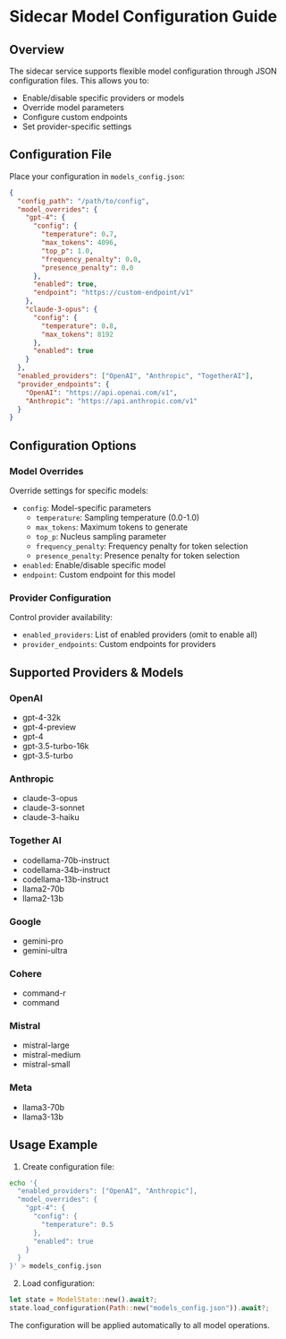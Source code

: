 # Sidecar Model Configuration Guide

## Overview
The sidecar service supports flexible model configuration through JSON configuration files. This allows you to:
- Enable/disable specific providers or models
- Override model parameters
- Configure custom endpoints
- Set provider-specific settings

## Configuration File
Place your configuration in `models_config.json`:

```json
{
  "config_path": "/path/to/config",
  "model_overrides": {
    "gpt-4": {
      "config": {
        "temperature": 0.7,
        "max_tokens": 4096,
        "top_p": 1.0,
        "frequency_penalty": 0.0,
        "presence_penalty": 0.0
      },
      "enabled": true,
      "endpoint": "https://custom-endpoint/v1"
    },
    "claude-3-opus": {
      "config": {
        "temperature": 0.8,
        "max_tokens": 8192
      },
      "enabled": true
    }
  },
  "enabled_providers": ["OpenAI", "Anthropic", "TogetherAI"],
  "provider_endpoints": {
    "OpenAI": "https://api.openai.com/v1",
    "Anthropic": "https://api.anthropic.com/v1"
  }
}
```

## Configuration Options

### Model Overrides
Override settings for specific models:
- `config`: Model-specific parameters
  - `temperature`: Sampling temperature (0.0-1.0)
  - `max_tokens`: Maximum tokens to generate
  - `top_p`: Nucleus sampling parameter
  - `frequency_penalty`: Frequency penalty for token selection
  - `presence_penalty`: Presence penalty for token selection
- `enabled`: Enable/disable specific model
- `endpoint`: Custom endpoint for this model

### Provider Configuration
Control provider availability:
- `enabled_providers`: List of enabled providers (omit to enable all)
- `provider_endpoints`: Custom endpoints for providers

## Supported Providers & Models

### OpenAI
- gpt-4-32k
- gpt-4-preview
- gpt-4
- gpt-3.5-turbo-16k
- gpt-3.5-turbo

### Anthropic
- claude-3-opus
- claude-3-sonnet
- claude-3-haiku

### Together AI
- codellama-70b-instruct
- codellama-34b-instruct
- codellama-13b-instruct
- llama2-70b
- llama2-13b

### Google
- gemini-pro
- gemini-ultra

### Cohere
- command-r
- command

### Mistral
- mistral-large
- mistral-medium
- mistral-small

### Meta
- llama3-70b
- llama3-13b

## Usage Example

1. Create configuration file:
```bash
echo '{
  "enabled_providers": ["OpenAI", "Anthropic"],
  "model_overrides": {
    "gpt-4": {
      "config": {
        "temperature": 0.5
      },
      "enabled": true
    }
  }
}' > models_config.json
```

2. Load configuration:
```rust
let state = ModelState::new().await?;
state.load_configuration(Path::new("models_config.json")).await?;
```

The configuration will be applied automatically to all model operations.
